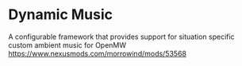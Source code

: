 # Dynamic Music
A configurable framework that provides support for situation specific custom ambient music for OpenMW  
https://www.nexusmods.com/morrowind/mods/53568
